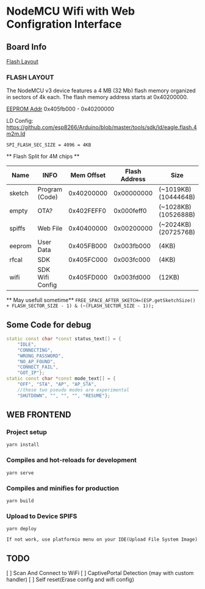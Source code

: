 # NodeMCU Wifi with Web Configration Interface


## Board Info

[Flash Layout](https://arduino-esp8266.readthedocs.io/en/latest/filesystem.html#flash-layout)

### FLASH LAYOUT

The NodeMCU v3 device features a 4 MB (32 Mb) flash memory organized in sectors of 4k each. The flash memory address starts at 0x40200000.

[EEPROM Addr](https://github.com/espressif/esptool/issues/335#issuecomment-409390009)
0x405fb000 - 0x40200000

LD Config:
https://github.com/esp8266/Arduino/blob/master/tools/sdk/ld/eagle.flash.4m2m.ld

```SPI_FLASH_SEC_SIZE = 4096 = 4KB```

** Flash Split for 4M chips **

| Name   | INFO             | Mem Offset | Flash Address | Size        |
|--------|------------------|------------|---------------|-------------|
| sketch | Program (Code)   | 0x40200000 | 0x00000000    | (~1019KB) (1044464B) |
| empty  | OTA?             | 0x402FEFF0 | 0x000feff0    | (~1028KB) (1052688B) |
| spiffs | Web File         | 0x40400000 | 0x00200000    | (~2024KB) (2072576B) |
| eeprom | User Data        | 0x405FB000 | 0x003fb000    | (4KB) |
| rfcal  | SDK              | 0x405FC000 | 0x003fc000    | (4KB) |
| wifi   | SDK Wifi Config  | 0x405FD000 | 0x003fd000    | (12KB) |

** May usefull sometime**
```FREE_SPACE_AFTER_SKETCH=(ESP.getSketchSize() + FLASH_SECTOR_SIZE - 1) & (~(FLASH_SECTOR_SIZE - 1));```

## Some Code for debug
``` cpp
static const char *const status_text[] = {
    "IDLE",
    "CONNECTING",
    "WRONG_PASSWORD",
    "NO_AP_FOUND",
    "CONNECT_FAIL",
    "GOT_IP"};
static const char *const mode_text[] = {
    "OFF", "STA", "AP", "AP_STA",
    //these two pseudo modes are experimental
    "SHUTDOWN", "", "", "", "RESUME"};
```

## WEB FRONTEND

### Project setup
```
yarn install
```

### Compiles and hot-reloads for development
```
yarn serve
```

### Compiles and minifies for production
```
yarn build
```

### Upload to Device SPIFS
```
yarn deploy
```
    If not work, use platformio menu on your IDE(Upload File System Image)

## TODO

[ ] Scan And Connect to WiFi
[ ] CaptivePortal Detection (may with custom handler)
[ ] Self reset(Erase config and wifi config)


